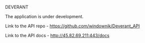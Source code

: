 DEVERANT

The application is under development.

Link to the API repo - https://github.com/windownik/Deverant_API

Link to the API docs - http://45.82.69.211:443/docs
